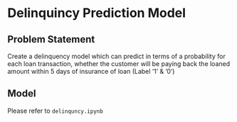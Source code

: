 # Delinquincy Prediction Model

## Problem Statement
Create a delinquency model which can predict in terms of a probability for each loan transaction, whether the customer will be paying back the loaned amount within 5 days of insurance of loan (Label ‘1’ & ’0’)

## Model
Please refer to `delinquncy.ipynb`